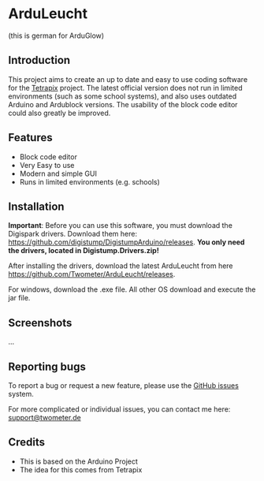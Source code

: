 # ArduLeucht
(this is german for ArduGlow)

## Introduction
This project aims to create an up to date and easy to use coding software for the [Tetrapix](https://tetrapix.de) project. The latest official version does not run in limited environments (such as some school systems), and also uses outdated Arduino and Ardublock versions. The usability of the block code editor could also greatly be improved.

## Features
- Block code editor
- Very Easy to use
- Modern and simple GUI
- Runs in limited environments (e.g. schools)

## Installation
**Important**: Before you can use this software, you must download the Digispark drivers. Download them here: https://github.com/digistump/DigistumpArduino/releases. **You only need the drivers, located in Digistump.Drivers.zip!**

After installing the drivers, download the latest ArduLeucht from here https://github.com/Twometer/ArduLeucht/releases.

For windows, download the .exe file. All other OS download and execute the jar file.

## Screenshots
...

## Reporting bugs
To report a bug or request a new feature, please use the [GitHub issues](https://github.com/Twometer/ArduLeucht/issues/new/choose) system.

For more complicated or individual issues, you can contact me here: [support@twometer.de](mailto:support@twometer.de)

## Credits
- This is based on the Arduino Project
- The idea for this comes from Tetrapix
